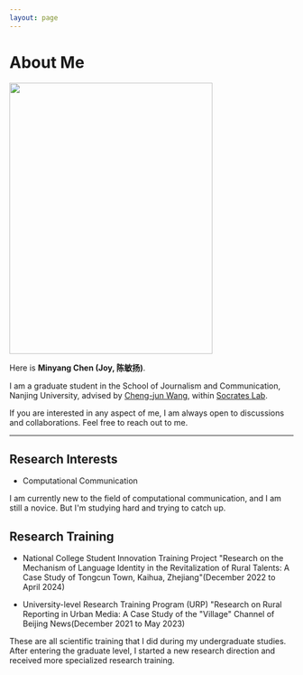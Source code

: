 ```yaml
---
layout: page
---
```


# About Me

<img src="https://caihanlin.com/caihanlin.jpg" class="floatpic" width="360" height="480">

Here is **Minyang Chen (Joy, 陈敏扬)**.

I am a graduate student in the School of Journalism and Communication, Nanjing University, advised by [Cheng-jun Wang](https://chengjunwang.com/), within [Socrates Lab](https://chengjun.github.io/socrateslab/). 

If you are interested in any aspect of me, I am always open to discussions and collaborations. Feel free to reach out to me.

---

## Research Interests

- Computational Communication

I am currently new to the field of computational communication, and I am still a novice. But I'm studying hard and trying to catch up.


## Research Training

- National College Student Innovation Training Project "Research on the Mechanism of Language Identity in the Revitalization of Rural Talents: A Case Study of Tongcun Town, Kaihua, Zhejiang"(December 2022 to April 2024)

- University-level Research Training Program (URP) "Research on Rural Reporting in Urban Media: A Case Study of the "Village" Channel of Beijing News(December 2021 to May 2023)

These are all scientific training that I did during my undergraduate studies. After entering the graduate level, I started a new research direction and received more specialized research training.

